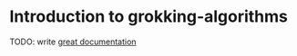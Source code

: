 # Introduction to grokking-algorithms

TODO: write [great documentation](http://jacobian.org/writing/what-to-write/)

